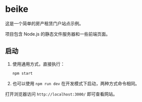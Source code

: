 # beike

这是一个简单的房产租赁门户站点示例。

项目包含 Node.js 的静态文件服务器和一些前端页面。

## 启动

1. 使用通用方式，直接执行：
   ```bash
   npm start
   ```
2. 也可以使用 `npm run dev` 在开发模式下启动，两种方式命令相同。

打开浏览器访问 `http://localhost:3000/` 即可查看网站。
